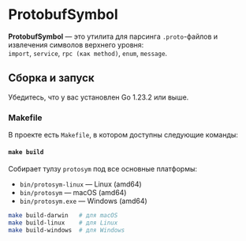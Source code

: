 # ProtobufSymbol

**ProtobufSymbol** — это утилита для парсинга `.proto`-файлов и извлечения символов верхнего уровня:  
`import`, `service`, `rpc (как method)`, `enum`, `message`.

## Сборка и запуск
Убедитесь, что у вас установлен Go 1.23.2 или выше.

### Makefile

В проекте есть `Makefile`, в котором доступны следующие команды:

#### `make build`

Собирает тулзу `protosym` под все основные платформы:

- `bin/protosym-linux` — Linux (amd64)
- `bin/protosym` — macOS (amd64)
- `bin/protosym.exe` — Windows (amd64)

```bash
make build-darwin   # для macOS
make build-linux    # для Linux
make build-windows  # для Windows
```
